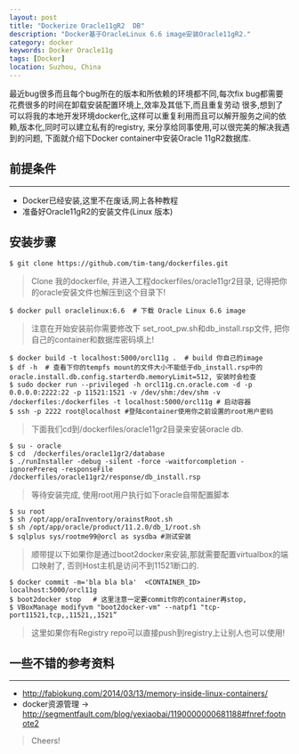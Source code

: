 ```yaml
---
layout: post
title: "Dockerize Oracle11gR2  DB"
description: "Docker基于OracleLinux 6.6 image安装Oracle11gR2."
category: docker
keywords: Docker Oracle11g
tags: [Docker]
location: Suzhou, China
---
```


最近bug很多而且每个bug所在的版本和所依赖的环境都不同,每次fix bug都需要花费很多的时间在卸载安装配置环境上,效率及其低下,而且重复劳动 很多,想到了可以将我的本地开发环境docker化,这样可以重复利用而且可以解开服务之间的依赖,版本化,同时可以建立私有的registry, 来分享给同事使用,可以很完美的解决我遇到的问题, 下面就介绍下Docker container中安装Oracle 11gR2数据库.

## 前提条件
----

- Docker已经安装,这里不在废话,网上各种教程
- 准备好Oracle11gR2的安装文件(Linux 版本)

## 安装步骤

    $ git clone https://github.com/tim-tang/dockerfiles.git  

> Clone 我的dockerfile, 并进入工程dockerfiles/oracle11gr2目录, 记得把你的oracle安装文件也解压到这个目录下!

    $ docker pull oraclelinux:6.6  # 下载 Oracle Linux 6.6 image

> 注意在开始安装前你需要修改下 set_root_pw.sh和db_install.rsp文件, 把你自己的container和数据库密码填上!

    $ docker build -t localhost:5000/orcl11g .  # build 你自己的image
    $ df -h  # 查看下你的tempfs mount的文件大小不能低于db_install.rsp中的oracle.install.db.config.starterdb.memoryLimit=512, 安装时会检查
    $ sudo docker run --privileged -h orcl11g.cn.oracle.com -d -p 0.0.0.0:2222:22 -p 11521:1521 -v /dev/shm:/dev/shm -v /dockerfiles:/dockerfiles -t localhost:5000/orcl11g # 启动容器
    $ ssh -p 2222 root@localhost #登陆container使用你之前设置的root用户密码

> 下面我们cd到/dockerfiles/oracle11gr2目录来安装oracle db.
    
    $ su - oracle
    $ cd  /dockerfiles/oracle11gr2/database
    $ ./runInstaller -debug -silent -force -waitforcompletion -ignorePrereq -responseFile /dockerfiles/oracle11gr2/response/db_install.rsp

> 等待安装完成, 使用root用户执行如下oracle自带配置脚本
    
    $ su root
    $ sh /opt/app/oraInventory/orainstRoot.sh
    $ sh /opt/app/oracle/product/11.2.0/db_1/root.sh
    $ sqlplus sys/rootme99@orcl as sysdba #测试安装

> 顺带提以下如果你是通过boot2docker来安装,那就需要配置virtualbox的端口映射了, 否则Host主机是访问不到11521断口的.

    $ docker commit -m='bla bla bla'  <CONTAINER_ID> localhost:5000/orcl11g
    $ boot2docker stop   # 这里注意一定要commit你的container再stop, 
    $ VBoxManage modifyvm "boot2docker-vm" --natpf1 "tcp-port11521,tcp,,11521,,1521”

> 这里如果你有Registry repo可以直接push到registry上让别人也可以使用!

## 一些不错的参考资料
----

- http://fabiokung.com/2014/03/13/memory-inside-linux-containers/
- docker资源管理 -> http://segmentfault.com/blog/yexiaobai/1190000000681188#fnref:footnote2

> Cheers!
